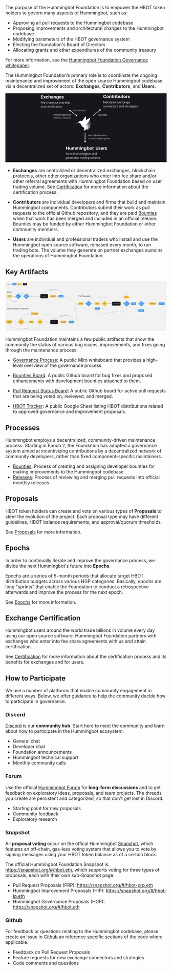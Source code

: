 The purpose of the Hummingbot Foundation is to empower the HBOT token holders to govern many aspects of Hummingbot, such as:

* Approving all pull requests to the Hummingbot codebase
* Proposing improvements and architectural changes to the Hummingbot codebase
* Modifying parameters of the HBOT governance system
* Electing the foundation's Board of Directors
* Allocating grants and other expenditures of the community treasury

For more information, see the [Hummingbot Foundation Governance whitepaper](./whitepaper).

The Hummingbot Foundation’s primary role is to coordinate the ongoing maintenance and improvement of the open source Hummingbot codebase via a decentralized set of actors: **Exchanges**, **Contributors**, and **Users**.

![](./flywheel.png)

* **Exchanges** are centralized or decentralized exchanges, blockchain protocols, other other organizations who enter into fee share and/or other referral agreements with Hummingbot Foundation based on user trading volume. See [Certification](./certification) for more information about the certification process.

* **Contributors** are individual developers and firms that build and maintain Hummingbot components. Contributors submit their work as pull requests to the official Github repository, and they are paid [Bounties](./bounties) when that work has been merged and included in an official release. Bounties may be funded by either Hummingbot Foundation or other community members.

* **Users** are individual and professional traders who install and use the Hummingbot open source software, released every month, to run trading bots. The volume they generate on partner exchanges sustains the operations of Hummingbot Foundation.

## Key Artifacts

[![](./governance-process.png)](./governance-process.png)

Hummingbot Foundation maintains a few public artifacts that show the community the status of various bug issues, improvements, and fixes going through the maintenance process:

* [Governance Process](https://miro.com/app/board/uXjVPFc6e_U=/?share_link_id=890474764631): A public Miro whiteboard that provides a high-level overview of the governance process.

* [Bounties Board](https://github.com/orgs/hummingbot/projects/7/views/1): A public Github board for bug fixes and proposed enhancements with development bounties attached to them.

* [Pull Request Status Board](https://github.com/orgs/hummingbot/projects/1): A public Github board for active pull requests that are being voted on, reviewed, and merged.

* [HBOT Tracker](https://docs.google.com/spreadsheets/u/2/d/1UNAumPMnXfsghAAXrfKkPGRH9QlC8k7Cu1FGQVL1t0M/edit?usp=sharing): A public Google Sheet listing HBOT distributions related to approved governance and improvement proposals.

## Processes

Hummingbot employs a decentralized, community-driven maintenance process. Starting in Epoch 2, the Foundation has adopted a governance system aimed at incentivizing contributions by a decentralized network of community developers, rather than fixed component-specific maintainers.

* [Bounties](./bounties): Process of creating and assigning developer bounties for making improvements to the Hummingbot codebase
* [Releases](./releases): Process of reviewing and merging pull requests into official monthly releases

## Proposals

HBOT token holders can create and vote on various types of **Proposals** to steer the evolution of the project. Each proposal type may have different guidelines, HBOT balance requirements, and approval/quorum thresholds.

See [Proposals](./proposals) for more information.

## Epochs

In order to continually iterate and improve the governance process, we divide the next Hummingbot's future into **Epochs**.

Epochs are a series of 5-month periods that allocate target HBOT distribution budgets across various HGP categories. Basically, epochs are long "sprints" that enable the Foundation to conduct a retrospective afterwards and improve the process for the next epoch.

See [Epochs](./epochs) for more information.

## Exchange Certification

Hummingbot users around the world trade billions in volume every day using our open source software. Hummingbot Foundation partners with exchanges who enter into fee share agreements with us and attain certification.

See [Certification](./certification) for more information about the certification process and its benefits for exchanges and for users.

## How to Participate

We use a number of platforms that enable community engagement in different ways. Below, we offer guidance to help the community decide how to participate in governance.

### Discord

[Discord](http://discord.gg/hummingbot) is our **community hub**. Start here to meet the community and learn about how to participate in the Hummingbot ecosystem:

* General chat
* Developer chat
* Foundation announcements
* Hummingbot technical support
* Monthly community calls

### Forum

Use the official [Hummingbot Forum](https://forum.hummingbot.org/) for **long-form discussions** and to get feedback on exploratory ideas, proposals, and team projects. The threads you create are persistent and categorized, so that don't get lost in Discord.

* Starting point for new proposals
* Community feedback
* Exploratory research

### Snapshot

All **proposal voting** occur on the offical Hummingbot [Snapshot](https://snapshot.org/#/hbot-prp.eth), which features an off-chain, gas-less voting system that allows you to vote by signing messages using your HBOT token balance as of a certain block.

The official Hummingbot Foundation Snapshot is: <https://snapshot.org/#/hbot.eth>, which supports voting for three types of proposals, each with their own sub-Snapshot page:

* Pull Request Proposals (PRP): <https://snapshot.org/#/hbot-prp.eth>
* Hummingbot Improvement Proposals (HIP): <https://snapshot.org/#/hbot-ip.eth>
* Hummingbot Governance Proposals (HGP): <https://snapshot.org/#/hbot.eth>

### Github

For feedback or questions relating to the Hummingbot codebase, please create an issue in [Github](https://github.com/hummingbot/hummingbot) an reference specific sections of the code where applicable.

* Feedback on Pull Request Proposals
* Feature requests for new exchange connectors and strategies
* Code comments and questions
